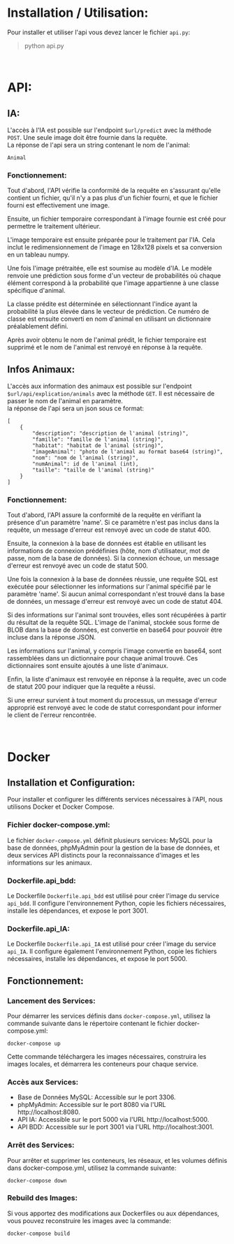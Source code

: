 # Installation / Utilisation:

Pour installer et utiliser l'api vous devez lancer le fichier `api.py`:
> python api.py

&nbsp; 
# API:
## IA:
L'accès à l'IA est possible sur l'endpoint `$url/predict` avec la méthode `POST`. Une seule image doit être fournie dans la requête.  
La réponse de l'api sera un string contenant le nom de l'animal:
```
Animal
```
### Fonctionnement:
Tout d'abord, l'API vérifie la conformité de la requête en s'assurant qu'elle contient un fichier, qu'il n'y a pas plus d'un fichier fourni, et que le fichier fourni est effectivement une image.  

Ensuite, un fichier temporaire correspondant à l'image fournie est créé pour permettre le traitement ultérieur.  

L'image temporaire est ensuite préparée pour le traitement par l'IA. Cela inclut le redimensionnement de l'image en 128x128 pixels et sa conversion en un tableau numpy.  

Une fois l'image prétraitée, elle est soumise au modèle d'IA. Le modèle renvoie une prédiction sous forme d'un vecteur de probabilités où chaque élément correspond à la probabilité que l'image appartienne à une classe spécifique d'animal.  

La classe prédite est déterminée en sélectionnant l'indice ayant la probabilité la plus élevée dans le vecteur de prédiction. Ce numéro de classe est ensuite converti en nom d'animal en utilisant un dictionnaire préalablement défini.  

Après avoir obtenu le nom de l'animal prédit, le fichier temporaire est supprimé et le nom de l'animal est renvoyé en réponse à la requête.  


## Infos Animaux:
L'accès aux information des animaux est possible sur l'endpoint `$url/api/explication/animals` avec la méthode `GET`. Il est nécessaire de passer le nom de l'animal en paramètre.  
la réponse de l'api sera un json sous ce format:
```
[
    {
        "description": "description de l'animal (string)",
        "famille": "famille de l'animal (string)",
        "habitat": "habitat de l'animal (string)",
        "imageAnimal": "photo de l'animal au format base64 (string)",
        "nom": "nom de l'animal (string)",
        "numAnimal": id de l'animal (int),
        "taille": "taille de l'animal (string)"
    }
]
```
### Fonctionnement:
Tout d'abord, l'API assure la conformité de la requête en vérifiant la présence d'un paramètre 'name'. Si ce paramètre n'est pas inclus dans la requête, un message d'erreur est renvoyé avec un code de statut 400.  

Ensuite, la connexion à la base de données est établie en utilisant les informations de connexion prédéfinies (hôte, nom d'utilisateur, mot de passe, nom de la base de données). Si la connexion échoue, un message d'erreur est renvoyé avec un code de statut 500.  

Une fois la connexion à la base de données réussie, une requête SQL est exécutée pour sélectionner les informations sur l'animal spécifié par le paramètre 'name'. Si aucun animal correspondant n'est trouvé dans la base de données, un message d'erreur est renvoyé avec un code de statut 404.  

Si des informations sur l'animal sont trouvées, elles sont récupérées à partir du résultat de la requête SQL. L'image de l'animal, stockée sous forme de BLOB dans la base de données, est convertie en base64 pour pouvoir être incluse dans la réponse JSON.  

Les informations sur l'animal, y compris l'image convertie en base64, sont rassemblées dans un dictionnaire pour chaque animal trouvé. Ces dictionnaires sont ensuite ajoutés à une liste d'animaux.  

Enfin, la liste d'animaux est renvoyée en réponse à la requête, avec un code de statut 200 pour indiquer que la requête a réussi.  

Si une erreur survient à tout moment du processus, un message d'erreur approprié est renvoyé avec le code de statut correspondant pour informer le client de l'erreur rencontrée.  

&nbsp; 
&nbsp; 
# Docker
## Installation et Configuration:
Pour installer et configurer les différents services nécessaires à l'API, nous utilisons Docker et Docker Compose.  

### Fichier docker-compose.yml:  
Le fichier `docker-compose.yml` définit plusieurs services: MySQL pour la base de données, phpMyAdmin pour la gestion de la base de données, et deux services API distincts pour la reconnaissance d'images et les informations sur les animaux.

### Dockerfile.api_bdd:
Le Dockerfile `Dockerfile.api_bdd` est utilisé pour créer l'image du service `api_bdd`. Il configure l'environnement Python, copie les fichiers nécessaires, installe les dépendances, et expose le port 3001.

### Dockerfile.api_IA:
Le Dockerfile `Dockerfile.api_IA` est utilisé pour créer l'image du service `api_IA`. Il configure également l'environnement Python, copie les fichiers nécessaires, installe les dépendances, et expose le port 5000.


## Fonctionnement:
### Lancement des Services:
Pour démarrer les services définis dans `docker-compose.yml`, utilisez la commande suivante dans le répertoire contenant le fichier docker-compose.yml:  
```
docker-compose up
```
Cette commande téléchargera les images nécessaires, construira les images locales, et démarrera les conteneurs pour chaque service.

### Accès aux Services:
- Base de Données MySQL: Accessible sur le port 3306.
- phpMyAdmin: Accessible sur le port 8080 via l'URL http://localhost:8080.
- API IA: Accessible sur le port 5000 via l'URL http://localhost:5000.
- API BDD: Accessible sur le port 3001 via l'URL http://localhost:3001.  

### Arrêt des Services:
Pour arrêter et supprimer les conteneurs, les réseaux, et les volumes définis dans docker-compose.yml, utilisez la commande suivante:
```
docker-compose down
```
### Rebuild des Images:
Si vous apportez des modifications aux Dockerfiles ou aux dépendances, vous pouvez reconstruire les images avec la commande:
```
docker-compose build
```
